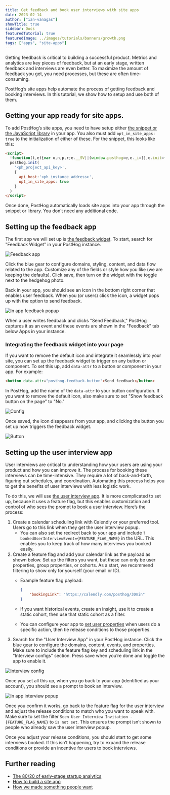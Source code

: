 ```yaml
---
title: Get feedback and book user interviews with site apps
date: 2023-02-14
author: ["ian-vanagas"]
showTitle: true
sidebar: Docs
featuredTutorial: true
featuredImage: ../images/tutorials/banners/growth.png
tags: ["apps", "site-apps"]
---
```


Getting feedback is critical to building a successful product. Metrics and analytics are key pieces of feedback, but at an early stage, written feedback and interviews are even better. To maximize the amount of feedback you get, you need processes, but these are often time-consuming.

PostHog’s site apps help automate the process of getting feedback and booking interviews. In this tutorial, we show how to setup and use both of them.

## Getting your app ready for site apps.

To add PostHog’s site apps, you need to have setup either [the snippet or the JavaScript library](/docs/integrate) in your app. You also must add `opt_in_site_apps: true` to the initialization of either of these. For the snippet, this looks like this:

```html
<script>
  !function(t,e){var o,n,p,r;e.__SV||(window.posthog=e,e._i=[],e.init=function(i,s,a){function g(t,e){var o=e.split(".");2==o.length&&(t=t[o[0]],e=o[1]),t[e]=function(){t.push([e].concat(Array.prototype.slice.call(arguments,0)))}}(p=t.createElement("script")).type="text/javascript",p.async=!0,p.src=s.api_host+"/static/array.js",(r=t.getElementsByTagName("script")[0]).parentNode.insertBefore(p,r);var u=e;for(void 0!==a?u=e[a]=[]:a="posthog",u.people=u.people||[],u.toString=function(t){var e="posthog";return"posthog"!==a&&(e+="."+a),t||(e+=" (stub)"),e},u.people.toString=function(){return u.toString(1)+".people (stub)"},o="capture identify alias people.set people.set_once set_config register register_once unregister opt_out_capturing has_opted_out_capturing opt_in_capturing reset isFeatureEnabled onFeatureFlags getFeatureFlag getFeatureFlagPayload reloadFeatureFlags group updateEarlyAccessFeatureEnrollment getEarlyAccessFeatures getActiveMatchingSurveys getSurveys".split(" "),n=0;n<o.length;n++)g(u,o[n]);e._i.push([i,s,a])},e.__SV=1)}(document,window.posthog||[]);
  posthog.init(
    '<ph_project_api_key>',
    {
      api_host:'<ph_instance_address>',
      opt_in_site_apps: true
    }
  )
</script>
```

Once done, PostHog automatically loads site apps into your app through the snippet or library. You don’t need any additional code.

## Setting up the feedback app

The first app we will set up is [the feedback widget](/apps/feedback-widget). To start, search for "Feedback Widget" in your PostHog instance.

![Feedback app](../images/tutorials/feedback-interviews-site-apps/feedback.png)

Click the blue gear to configure domains, styling, content, and data flow related to the app. Customize any of the fields or style how you like (we are keeping the defaults). Click save, then turn on the widget with the toggle next to the hedgehog photo.

Back in your app, you should see an icon in the bottom right corner that enables user feedback. When you (or users) click the icon, a widget pops up with the option to send feedback.

![In app feedback popup](../images/tutorials/feedback-interviews-site-apps/feedback-app.png)

When a user writes feedback and clicks "Send Feedback," PostHog captures it as an event and these events are shown in the "Feedback" tab below Apps in your instance. 

### Integrating the feedback widget into your page

If you want to remove the default icon and integrate it seamlessly into your site, you can set up the feedback widget to trigger on any button or component. To set this up, add `data-attr` to a button or component in your app. For example:

```html
<button data-attr="posthog-feedback-button">Send feedback</button>
```

In PostHog, add the name of the `data-attr` to your button configuration. If you want to remove the default icon, also make sure to set "Show feedback button on the page" to "No."

![Config](../images/tutorials/feedback-interviews-site-apps/feedback-config.png)

Once saved, the icon disappears from your app, and clicking the button you set up now triggers the feedback widget.

![Button](../images/docs/apps/feedback-widget/feedback-box.gif)

## Setting up the user interview app

User interviews are critical to understanding how your users are using your product and how you can improve it. The process for booking these interviews can be time-intensive. They require a lot of back-and-forth, figuring out schedules, and coordination. Automating this process helps you to get the benefits of user interviews with less logistic work.

To do this, we will use [the user interview app](/apps/user-interview). It is more complicated to set up, because it uses a feature flag, but this enables customization and control of who sees the prompt to book a user interview. Here’s the process:

1. Create a calendar scheduling link with Calendly or your preferred tool. Users go to this link when they get the user interview popup.
    - You can also set the redirect back to your app and include `?bookedUserInterviewEvent={FEATURE_FLAG_NAME}` in the URL. This enables you to keep track of how many interviews you booked easily.
2. Create a feature flag and add your calendar link as the payload as shown below. Set up the filters you want, but these can only be user properties, group properties, or cohorts. As a start, we recommend filtering to show only for yourself (your email or ID).
    - Example feature flag payload:

      ```json
      {
          "bookingLink": "https://calendly.com/posthog/30min"
      }
      ```

    - If you want historical events, create an insight, use it to create a static cohort, then use that static cohort as a filter.
    - You can configure your app to [set user properties](/docs/integrate/client/js#sending-user-information) when users do a specific action, then tie release conditions to those properties.
3. Search for the "User Interview App" in your PostHog instance. Click the blue gear to configure the domains, content, events, and properties. Make sure to include the feature flag key and scheduling link in the "Interview configs" section. Press save when you’re done and toggle the app to enable it.

![Interview config](../images/tutorials/feedback-interviews-site-apps/interview-config.png)

Once you set all this up, when you go back to your app (identified as your account), you should see a prompt to book an interview.

![In app interview popup](../images/tutorials/feedback-interviews-site-apps/interview-app.png)

Once you confirm it works, go back to the feature flag for the user interview and adjust the release conditions to match who you want to speak with. Make sure to set the filter `Seen User Interview Invitation - {FEATURE_FLAG_NAME}` to `is not set`. This ensures the prompt isn’t shown to people who already saw the user interview popup.

Once you adjust your release conditions, you should start to get some interviews booked. If this isn’t happening, try to expand the release conditions or provide an incentive for users to book interviews.

## Further reading

- [The 80/20 of early-stage startup analytics](/blog/early-stage-analytics)
- [How to build a site app](/tutorials/build-site-app)
- [How we made something people want](/blog/making-something-people-want)